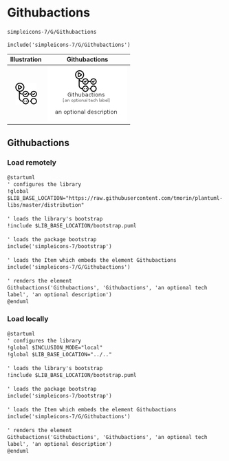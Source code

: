 # Githubactions


```text
simpleicons-7/G/Githubactions
```

```text
include('simpleicons-7/G/Githubactions')
```



| Illustration | Githubactions |
| :---: | :---: |
| ![illustration for Illustration](../../simpleicons-7/G/Githubactions.png) | ![illustration for Githubactions](../../simpleicons-7/G/Githubactions.Local.png) |




## Githubactions

### Load remotely
```plantuml
@startuml
' configures the library
!global $LIB_BASE_LOCATION="https://raw.githubusercontent.com/tmorin/plantuml-libs/master/distribution"

' loads the library's bootstrap
!include $LIB_BASE_LOCATION/bootstrap.puml

' loads the package bootstrap
include('simpleicons-7/bootstrap')

' loads the Item which embeds the element Githubactions
include('simpleicons-7/G/Githubactions')

' renders the element
Githubactions('Githubactions', 'Githubactions', 'an optional tech label', 'an optional description')
@enduml
```

### Load locally
```plantuml
@startuml
' configures the library
!global $INCLUSION_MODE="local"
!global $LIB_BASE_LOCATION="../.."

' loads the library's bootstrap
!include $LIB_BASE_LOCATION/bootstrap.puml

' loads the package bootstrap
include('simpleicons-7/bootstrap')

' loads the Item which embeds the element Githubactions
include('simpleicons-7/G/Githubactions')

' renders the element
Githubactions('Githubactions', 'Githubactions', 'an optional tech label', 'an optional description')
@enduml
```

